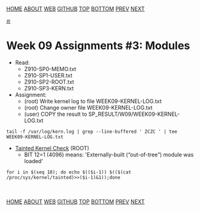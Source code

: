 ---
---
[HOME](index.md)
[ABOUT](README.md)
[WEB](https://osp4diss.vlsm.org/)
[GITHUB](https://github.com/os2xx/osp4diss/)
[TOP](#)
[BOTTOM](#endofpage)
[PREV](S09-02.md)
[NEXT](ASP.md#idx09)

[&#x213C;](#endofpage)<br id="idx00">
# Week 09 Assignments #3: Modules

* Read:
  * Z910-SP0-MEMO.txt
  * Z910-SP1-USER.txt
  * Z910-SP2-ROOT.txt
  * Z910-SP3-KERN.txt
* Assignment:
  * (root) Write kernel log to file WEEK09-KERNEL-LOG.txt
  * (root) Change owner file WEEK09-KERNEL-LOG.txt
  * (user) COPY the result to SP_RESULT/W09/WEEK09-KERNEL-LOG.txt

```
tail -f /var/log/kern.log | grep --line-buffered ' ZCZC ' | tee WEEK09-KERNEL-LOG.txt

```

* [Tainted Kernel Check](https://www.kernel.org/doc/html/latest/admin-guide/tainted-kernels.html) (ROOT)
  * BIT 12=1 (4096) means: 'Externally-built (“out-of-tree”) module was loaded'

```
for i in $(seq 18); do echo $(($i-1)) $(($(cat /proc/sys/kernel/tainted)>>($i-1)&1));done

```

<br id="endofpage"><br>
[HOME](index.md)
[ABOUT](README.md)
[WEB](https://osp4diss.vlsm.org/)
[GITHUB](https://github.com/os2xx/osp4diss/)
[TOP](#)
[BOTTOM](#endofpage)
[PREV](S09-02.md)
[NEXT](ASP.md#idx09)
<br>

